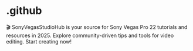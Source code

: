 # .github
🎬 SonyVegasStudioHub is your source for Sony Vegas Pro 22 tutorials and resources in 2025. Explore community-driven tips and tools for video editing. Start creating now!
